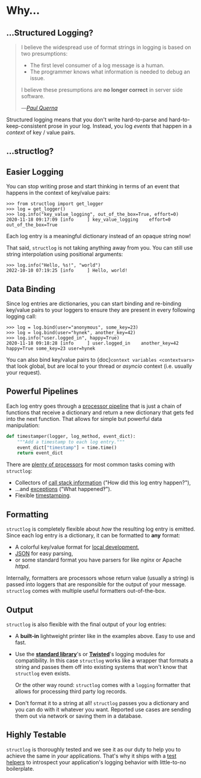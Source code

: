 # Why…

## …Structured Logging?

> I believe the widespread use of format strings in logging is based on two presumptions:
>
> - The first level consumer of a log message is a human.
> - The programmer knows what information is needed to debug an issue.
>
> I believe these presumptions are **no longer correct** in server side software.
>
> —<cite>[Paul Querna](https://paul.querna.org/articles/2011/12/26/log-for-machines-in-json/)</cite>

Structured logging means that you don't write hard-to-parse and hard-to-keep-consistent prose in your log.
Instead, you log *events* that happen in a *context* of key / value pairs.


## …structlog?

## Easier Logging

You can stop writing prose and start thinking in terms of an event that happens in the context of key/value pairs:

```pycon
>>> from structlog import get_logger
>>> log = get_logger()
>>> log.info("key_value_logging", out_of_the_box=True, effort=0)
2020-11-18 09:17:09 [info     ] key_value_logging    effort=0 out_of_the_box=True
```

Each log entry is a meaningful dictionary instead of an opaque string now!

That said, `structlog` is not taking anything away from you.
You can still use string interpolation using positional arguments:

```pycon
>>> log.info("Hello, %s!", "world")
2022-10-10 07:19:25 [info     ] Hello, world!
```

## Data Binding

Since log entries are dictionaries, you can start binding and re-binding key/value pairs to your loggers to ensure they are present in every following logging call:

```pycon
>>> log = log.bind(user="anonymous", some_key=23)
>>> log = log.bind(user="hynek", another_key=42)
>>> log.info("user.logged_in", happy=True)
2020-11-18 09:18:28 [info     ] user.logged_in    another_key=42 happy=True some_key=23 user=hynek
```

You can also bind key/value pairs to {doc}`context variables <contextvars>` that look global, but are local to your thread or *asyncio* context (i.e. usually your request).


## Powerful Pipelines

Each log entry goes through a [processor pipeline](processors.md) that is just a chain of functions that receive a dictionary and return a new dictionary that gets fed into the next function.
That allows for simple but powerful data manipulation:

```python
def timestamper(logger, log_method, event_dict):
    """Add a timestamp to each log entry."""
    event_dict["timestamp"] = time.time()
    return event_dict
```

There are [plenty of processors](structlog.processors) for most common tasks coming with `structlog`:

- Collectors of [call stack information](structlog.processors.StackInfoRenderer) ("How did this log entry happen?"),
- …and [exceptions](structlog.processors.format_exc_info) ("What happened‽").
- Flexible [timestamping](structlog.processors.TimeStamper).


## Formatting

`structlog` is completely flexible about *how* the resulting log entry is emitted.
Since each log entry is a dictionary, it can be formatted to **any** format:

- A colorful key/value format for [local development](https://www.structlog.org/en/stable/development.html),
- [JSON](https://www.structlog.org/en/stable/api.html#structlog.processors.JSONRenderer) for easy parsing,
- or some standard format you have parsers for like *nginx* or Apache *httpd*.

Internally, formatters are processors whose return value (usually a string) is passed into loggers that are responsible for the output of your message.
`structlog` comes with multiple useful formatters out-of-the-box.


## Output

`structlog` is also flexible with the final output of your log entries:

- A **built-in** lightweight printer like in the examples above.
  Easy to use and fast.
- Use the [**standard library**](standard-library.md)'s or [**Twisted**](twisted.md)'s logging modules for compatibility.
  In this case `structlog` works like a wrapper that formats a string and passes them off into existing systems that won't know that `structlog` even exists.

  Or the other way round: `structlog` comes with a `logging` formatter that allows for processing third party log records.
- Don't format it to a string at all!
  `structlog` passes you a dictionary and you can do with it whatever you want.
  Reported use cases are sending them out via network or saving them in a database.

## Highly Testable

`structlog` is thoroughly tested and we see it as our duty to help you to achieve the same in *your* applications.
That's why it ships with a [test helpers](https://www.structlog.org/en/stable/testing.html) to introspect your application's logging behavior with little-to-no boilerplate.
